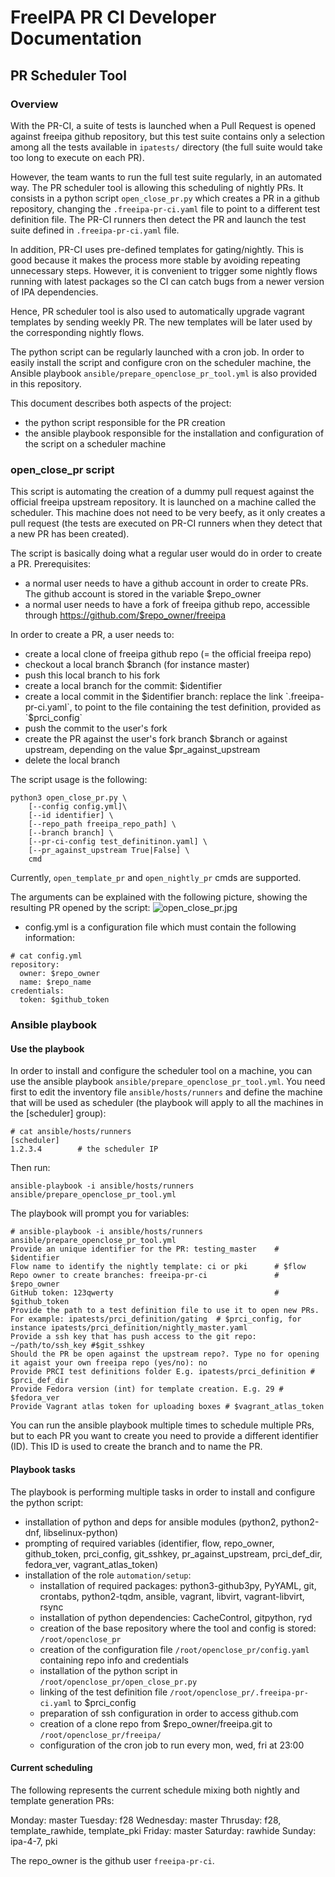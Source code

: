 # FreeIPA PR CI Developer Documentation

## PR Scheduler Tool

### Overview

With the PR-CI, a suite of tests is launched when a Pull Request is opened
against freeipa github repository, but this test suite contains only a
selection among all the tests available in `ipatests/` directory (the
full suite would take too long to execute on each PR).

However, the team wants to run the full test suite regularly, in an automated
way. The PR scheduler tool is allowing this scheduling of nightly PRs. It
consists in a python script `open_close_pr.py` which creates a PR in a github
repository, changing the `.freeipa-pr-ci.yaml` file to point to a different
test definition file. The PR-CI runners then detect the PR and launch the test
suite defined in `.freeipa-pr-ci.yaml` file.

In addition, PR-CI uses pre-defined templates for gating/nightly. This is good
because it makes the process more stable by avoiding repeating unnecessary
steps. However, it is convenient to trigger some nightly flows running with
latest packages so the CI can catch bugs from a newer version of IPA
dependencies.

Hence, PR scheduler tool is also used to automatically upgrade vagrant
templates by sending weekly PR. The new templates will be later used by the
corresponding nightly flows.

The python script can be regularly launched with a cron job. In order to
easily install the script and configure cron on the scheduler machine,
the Ansible playbook `ansible/prepare_openclose_pr_tool.yml` is also
provided in this repository.

This document describes both aspects of the project:
* the python script responsible for the PR creation
* the ansible playbook responsible for the installation and configuration
of the script on a scheduler machine

### open_close_pr script

This script is automating the creation of a dummy pull request against
the official freeipa upstream repository. It is launched on a machine called
the scheduler. This machine does not need to be very beefy, as it only
creates a pull request (the tests are executed on PR-CI runners when they
detect that a new PR has been created).

The script is basically doing what a regular user would do in order to
create a PR.
Prerequisites:
- a normal user needs to have a github account in order to create PRs.
The github account is stored in the variable $repo_owner
- a normal user needs to have a fork of freeipa github repo, accessible
through https://github.com/$repo_owner/freeipa

In order to create a PR, a user needs to:
- create a local clone of freeipa github repo (= the official freeipa repo)
- checkout a local branch $branch (for instance master)
- push this local branch to his fork
- create a local branch for the commit: $identifier
- create a local commit in the $identifier branch: replace the link
`.freeipa-pr-ci.yaml`, to point to the file containing the test definition,
provided as `$prci_config`
- push the commit to the user's fork
- create the PR against the user's fork branch $branch or against upstream,
depending on the value $pr_against_upstream
- delete the local branch

The script usage is the following:
```
python3 open_close_pr.py \
    [--config config.yml]\
    [--id identifier] \
    [--repo_path freeipa_repo_path] \
    [--branch branch] \
    [--pr-ci-config test_definitinon.yaml] \
    [--pr_against_upstream True|False] \
    cmd
```

Currently, `open_template_pr` and `open_nightly_pr` cmds are supported.

The arguments can be explained with the following picture, showing
the resulting PR opened by the script:
![open_close_pr.jpg](images/open_close_pr.jpg)

* config.yml is a configuration file which must contain the following
information:
```
# cat config.yml
repository:
  owner: $repo_owner
  name: $repo_name
credentials:
  token: $github_token
```


### Ansible playbook

#### Use the playbook

In order to install and configure the scheduler tool on a machine, you can
use the ansible playbook `ansible/prepare_openclose_pr_tool.yml`. You need
first to edit the inventory file `ansible/hosts/runners` and define the
machine that will be used as scheduler (the playbook will apply to all
 the machines in the [scheduler] group):
```
# cat ansible/hosts/runners
[scheduler]
1.2.3.4        # the scheduler IP
```

Then run:
```
ansible-playbook -i ansible/hosts/runners ansible/prepare_openclose_pr_tool.yml
```

The playbook will prompt you for variables:
```
# ansible-playbook -i ansible/hosts/runners ansible/prepare_openclose_pr_tool.yml
Provide an unique identifier for the PR: testing_master    # $identifier
Flow name to identify the nightly template: ci or pki      # $flow
Repo owner to create branches: freeipa-pr-ci               # $repo_owner
GitHub token: 123qwerty                                    # $github_token
Provide the path to a test definition file to use it to open new PRs. For example: ipatests/prci_definition/gating	# $prci_config, for instance ipatests/prci_definition/nightly_master.yaml
Provide a ssh key that has push access to the git repo: ~/path/to/ssh_key #$git_sshkey
Should the PR be open against the upstream repo?. Type no for opening it agaist your own freeipa repo (yes/no): no
Provide PRCI test definitions folder E.g. ipatests/prci_definition # $prci_def_dir
Provide Fedora version (int) for template creation. E.g. 29 # $fedora_ver
Provide Vagrant atlas token for uploading boxes # $vagrant_atlas_token
```

You can run the ansible playbook multiple times to schedule multiple PRs,
but to each PR you want to create you need to provide a different
identifier (ID). This ID is used to create the branch and to name the
PR.


#### Playbook tasks

The playbook is performing multiple tasks in order to install and configure
the python script:
* installation of python and deps for ansible modules (python2, python2-dnf,
libselinux-python)
* prompting of required variables (identifier, flow, repo_owner,
github_token, prci_config, git_sshkey, pr_against_upstream, prci_def_dir,
fedora_ver, vagrant_atlas_token)
* installation of the role `automation/setup`:
  * installation of required packages: python3-github3py, PyYAML, git, crontabs,
  python2-tqdm, ansible, vagrant, libvirt, vagrant-libvirt, rsync
  * installation of python dependencies: CacheControl, gitpython, ryd
  * creation of the base repository where the tool and config is stored:
`/root/openclose_pr`
  * creation of the configuration file `/root/openclose_pr/config.yaml`
containing repo info and credentials
  * installation of the python script in `/root/openclose_pr/open_close_pr.py`
  * linking of the test definition file
`/root/openclose_pr/.freeipa-pr-ci.yaml` to $prci_config
  * preparation of ssh configuration in order to access github.com
  * creation of a clone repo from $repo_owner/freeipa.git to
`/root/openclose_pr/freeipa/`
  * configuration of the cron job to run every mon, wed, fri at 23:00

#### Current scheduling

The following represents the current schedule mixing both nightly and
template generation PRs:

Monday: master
Tuesday: f28
Wednesday: master
Thrusday: f28, template_rawhide, template_pki
Friday: master
Saturday: rawhide
Sunday: ipa-4-7, pki

The repo_owner is the github user `freeipa-pr-ci`.
